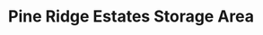 ---
title: "Pine Ridge Estates Storage Area"
url: /loudon/pine-ridge-estates-storage-area/
shop: Mieten
---